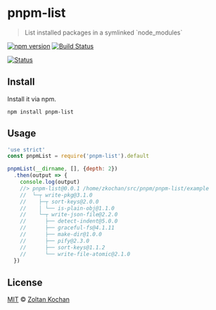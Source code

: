 # pnpm-list

> List installed packages in a symlinked \`node_modules\`

<!--@shields('npm', 'travis')-->
[![npm version](https://img.shields.io/npm/v/pnpm-list.svg)](https://www.npmjs.com/package/pnpm-list) [![Build Status](https://img.shields.io/travis/pnpm/pnpm-list/master.svg)](https://travis-ci.org/pnpm/pnpm-list)
<!--/@-->

[![Status](https://travis-ci.org/pnpm/pnpm-list.svg?branch=master)](https://travis-ci.org/pnpm/pnpm-list "See test builds")

## Install

Install it via npm.

    npm install pnpm-list

## Usage

<!--@example('./example/index.js')-->
```js
'use strict'
const pnpmList = require('pnpm-list').default

pnpmList(__dirname, [], {depth: 2})
  .then(output => {
    console.log(output)
    //> pnpm-list@0.0.1 /home/zkochan/src/pnpm/pnpm-list/example
    //  └─┬ write-pkg@3.1.0
    //    ├─┬ sort-keys@2.0.0
    //    │ └── is-plain-obj@1.1.0
    //    └─┬ write-json-file@2.2.0
    //      ├── detect-indent@5.0.0
    //      ├── graceful-fs@4.1.11
    //      ├── make-dir@1.0.0
    //      ├── pify@2.3.0
    //      ├── sort-keys@1.1.2
    //      └── write-file-atomic@2.1.0
  })
```
<!--/@-->

## License

[MIT](./LICENSE) © [Zoltan Kochan](https://www.kochan.io/)
